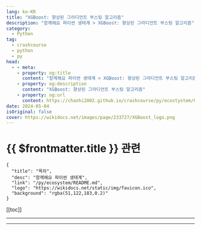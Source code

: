 ```yaml
---
lang: ko-KR
title: "XGBoost: 향상된 그라디언트 부스팅 알고리즘"
description: "함께해요 파이썬 생태계 > XGBoost: 향상된 그라디언트 부스팅 알고리즘"
category:
  - Python
tag: 
  - crashcourse
  - python
  - py
head:
  - - meta:
    - property: og:title
      content: "함께해요 파이썬 생태계 > XGBoost: 향상된 그라디언트 부스팅 알고리즘"
    - property: og:description
      content: "XGBoost: 향상된 그라디언트 부스팅 알고리즘"
    - property: og:url
      content: https://chanhi2002.github.io/crashcourse/py/ecostystem/05/xg-boost.html
date: 2024-05-04
isOriginal: false
cover: https://wikidocs.net/images/page/233727/XGBoost_logo.png
---
```


# {{ $frontmatter.title }} 관련

```component VPCard
{
  "title": "목차",
  "desc": "함께해요 파이썬 생태계",
  "link": "/py/ecosystem/README.md",
  "logo": "https://wikidocs.net/static/img/favicon.ico",
  "background": "rgba(51,122,183,0.2)"
}
```

[[toc]]

---

<SiteInfo
  name="XGBoost: 향상된 그라디언트 부스팅 알고리즘 | WikiDocs"
  desc="함께해요 파이썬 생태계"
  url="https://wikidocs.net/233727"
  logo="https://wikidocs.net/static/img/favicon.ico"
  preview="https://wikidocs.net/images/page/233727/XGBoost_logo.png"/>

<!-- TODO: 작성 -->

---
